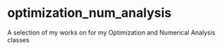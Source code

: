 # optimization_num_analysis
A selection of my works on for my Optimization and Numerical Analysis classes
